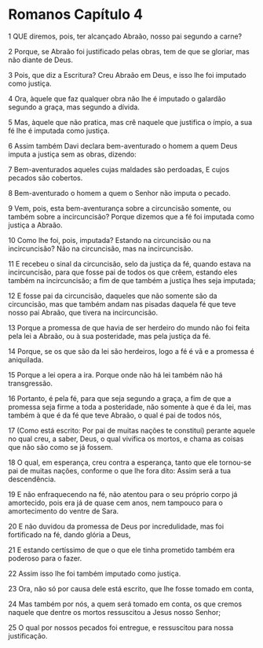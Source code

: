 # Romanos Capítulo 4

1	QUE diremos, pois, ter alcançado Abraão, nosso pai segundo a carne?

2	Porque, se Abraão foi justificado pelas obras, tem de que se gloriar, mas não diante de Deus.

3	Pois, que diz a Escritura? Creu Abraão em Deus, e isso lhe foi imputado como justiça.

4	Ora, àquele que faz qualquer obra não lhe é imputado o galardão segundo a graça, mas segundo a dívida.

5	Mas, àquele que não pratica, mas crê naquele que justifica o ímpio, a sua fé lhe é imputada como justiça.

6	Assim também Davi declara bem-aventurado o homem a quem Deus imputa a justiça sem as obras, dizendo:

7	Bem-aventurados aqueles cujas maldades são perdoadas, E cujos pecados são cobertos.

8	Bem-aventurado o homem a quem o Senhor não imputa o pecado.

9	Vem, pois, esta bem-aventurança sobre a circuncisão somente, ou também sobre a incircuncisão? Porque dizemos que a fé foi imputada como justiça a Abraão.

10	Como lhe foi, pois, imputada? Estando na circuncisão ou na incircuncisão? Não na circuncisão, mas na incircuncisão.

11	E recebeu o sinal da circuncisão, selo da justiça da fé, quando estava na incircuncisão, para que fosse pai de todos os que crêem, estando eles também na incircuncisão; a fim de que também a justiça lhes seja imputada;

12	E fosse pai da circuncisão, daqueles que não somente são da circuncisão, mas que também andam nas pisadas daquela fé que teve nosso pai Abraão, que tivera na incircuncisão.

13	Porque a promessa de que havia de ser herdeiro do mundo não foi feita pela lei a Abraão, ou à sua posteridade, mas pela justiça da fé.

14	Porque, se os que são da lei são herdeiros, logo a fé é vã e a promessa é aniquilada.

15	Porque a lei opera a ira. Porque onde não há lei também não há transgressão.

16	Portanto, é pela fé, para que seja segundo a graça, a fim de que a promessa seja firme a toda a posteridade, não somente à que é da lei, mas também à que é da fé que teve Abraão, o qual é pai de todos nós,

17	(Como está escrito: Por pai de muitas nações te constituí) perante aquele no qual creu, a saber, Deus, o qual vivifica os mortos, e chama as coisas que não são como se já fossem.

18	O qual, em esperança, creu contra a esperança, tanto que ele tornou-se pai de muitas nações, conforme o que lhe fora dito: Assim será a tua descendência.

19	E não enfraquecendo na fé, não atentou para o seu próprio corpo já amortecido, pois era já de quase cem anos, nem tampouco para o amortecimento do ventre de Sara.

20	E não duvidou da promessa de Deus por incredulidade, mas foi fortificado na fé, dando glória a Deus,

21	E estando certíssimo de que o que ele tinha prometido também era poderoso para o fazer.

22	Assim isso lhe foi também imputado como justiça.

23	Ora, não só por causa dele está escrito, que lhe fosse tomado em conta,

24	Mas também por nós, a quem será tomado em conta, os que cremos naquele que dentre os mortos ressuscitou a Jesus nosso Senhor;

25	O qual por nossos pecados foi entregue, e ressuscitou para nossa justificação.

